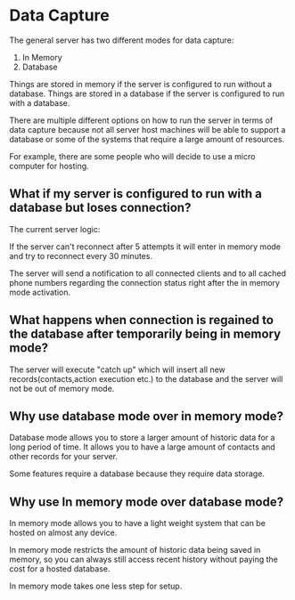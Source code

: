 # Data Capture

The general server has two different modes for data capture:

1. In Memory
2. Database

Things are stored in memory if the server is configured to run without a database.
Things are stored in a database if the server is configured to run with a database.


There are multiple different options on how to run the server in terms of data capture because
not all server host machines will be able to support a database or some of the systems that require 
a large amount of resources.

For example, there are some people who will decide to use a micro computer for hosting.


## What if my server is configured to run with a database but loses connection?

The current server logic:

If the server can't reconnect after 5 attempts it will enter in memory mode and try to reconnect every
30 minutes.

The server will send a notification to all connected clients and to all cached phone numbers
regarding the connection status right after the in memory mode activation.

## What happens when connection is regained to the database after temporarily being in memory mode?
The server will execute "catch up" which will insert all new records(contacts,action execution etc.) to the database
and the server will not be out of memory mode.


## Why use database mode over in memory mode?

Database mode allows you to store a larger amount of historic data for a long period of time. 
It allows you to have a large amount of contacts and other records for your server.

Some features require a database because they require data storage.

## Why use In memory mode over database mode?

In memory mode allows you to have a light weight system that 
can be hosted on almost any device. 

In memory mode restricts
the amount of historic data being saved in memory, so you
can always still access recent history without paying the cost
for a hosted database.

In memory mode takes one less step for setup.
